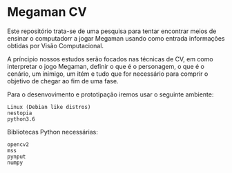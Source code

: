 # Megaman CV
Este repositório trata-se de uma pesquisa para tentar encontrar meios de ensinar o computadorr a jogar Megaman usando como entrada informações obtidas por Visão Computacional.

A príncipio nossos estudos serão focados nas técnicas de CV, em como interpretar o jogo Megaman, definir o que é o personagem, o que é o cenário, um inimigo, um itém e tudo que for necessário para comprir o objetivo de chegar ao fim de uma fase.

Para o desenvovimento e prototipação iremos usar o seguinte ambiente:

```
Linux (Debian like distros)
nestopia
python3.6
```

Bibliotecas Python necessárias:

```
opencv2
mss
pynput
numpy
```
